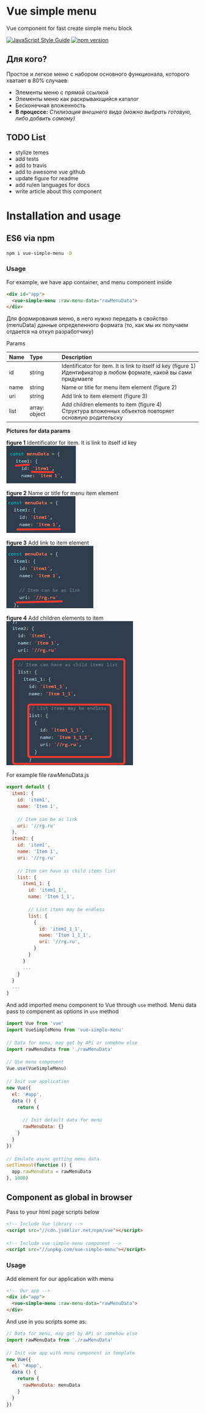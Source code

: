 # Vue simple menu

Vue component for fast create simple menu block

[![JavaScript Style Guide](https://img.shields.io/badge/code_style-standard-brightgreen.svg)](https://standardjs.com)
[![npm version](https://badge.fury.io/js/vue-simple-menu.svg)](https://badge.fury.io/js/vue-simple-menu)

## Для кого?

Простое и легкое меню с набором основного функционала, которого хватает в 80% случаев:
  * Элементы меню с прямой ссылкой
  * Элементы меню как раскрывающийся каталог
  * Бесконечная вложенность
  * __В процессе:__ _Стилизация внешнего вида (можно выбрать готовую, либо добвить самому)_

## TODO List

  * stylize temes
  * add tests
  * add to travis
  * add to awesome vue github
  * update figure for readme
  * add ru/en languages for docs
  * write article about this component

# Installation and usage

## ES6 via npm

```sh
npm i vue-simple-menu -D
```

### Usage

For example, we have app container, and menu component inside

```html
<div id="app">
  <vue-simple-menu :raw-menu-data="rawMenuData">
</div>
```

Для формирования меню, в него нужно передать в свойство (menuData) данные определенного формата (то, как мы их получаем отдается на откуп разработчику)

Params

| Name | Type | Description |
|:-- |:-- |:-- |
| id | string | Identificator for item. It is link to itself id key (figure 1)<br>Идентификатор в любом формате, какой вы сами придумаете |
| name | string | Name or title for menu item element (figure 2) |
| uri | string | Add link to item element (figure 3) |
| list | array: object | Add children elements to item (figure 4)<br>Структура вложенных объектов повторяет основную родительску |

__Pictures for data params__

__figure 1__ Identificator for item. It is link to itself id key  
![figure1](./assets/figure1.jpg)

__figure 2__ Name or title for menu item element  
![figure2](./assets/figure2.jpg)

__figure 3__ Add link to item element  
![figure3](./assets/figure3.jpg)

__figure 4__ Add children elements to item  
![figure4](./assets/figure4.jpg)

For example file rawMenuData.js

```js
export default {
  item1: {
    id: 'item1',
    name: 'Item 1',

    // Item can be as link
    uri: '//rg.ru'
  },
  item2: {
    id: 'item1',
    name: 'Item 1',
    uri: '//rg.ru'

    // Item can have as child items list
    list: {
      item1_1: {
        id: 'item1_1',
        name: 'Item 1_1',

        // List items may be endless
        list: {
          {
            id: 'item1_1_1',
            name: 'Item 1_1_1',
            uri: '//rg.ru',
          }
        }
      }
      ...
    }
  }
  ...
}
```

And add imported menu component to Vue through `use` method. Menu data pass to component as options in `use` method

```js
import Vue from 'vue'
import VueSimpleMenu from 'vue-simple-menu'

// Data for menu, may get by APi or somehow else
import rawMenuData from './rawMenuData'

// Use menu component
Vue.use(VueSimpleMenu)

// Init vue application
new Vue({
  el: '#app',
  data () {
    return {

      // Init default data for menu
      rawMenuData: {}
    }
  }
})

// Emulate async getting menu data
setTimeout(function () {
  app.rawMenuData = rawMenuData
}, 1000)
```

## Component as global in browser

Pass to your html page scripts below

```html
<!-- Include Vue library -->
<script src="//cdn.jsdelivr.net/npm/vue"></script>

<!-- Include vue-simple-menu component -->
<script src="//unpkg.com/vue-simple-menu"></script>
```

### Usage

Add element for our application with menu

```html
<!-- Our app -->
<div id="app">
  <vue-simple-menu :raw-menu-data="rawMenuData">
</div>
```

And use in you scripts some as:

```js
// Data for menu, may get by APi or somehow else
import rawMenuData from './rawMenuData'

// Init vue app with menu component in template
new Vue({
  el: '#app',
  data () {
    return {
      rawMenuData: menuData
    }
  }
})
```
